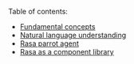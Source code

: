 Table of contents:
  * [Fundamental concepts](concepts.md)
  * [Natural language understanding](nlu.md)
  * [Rasa parrot agent](rasa-parrot.md)
  * [Rasa as a component library](rasa_component_library.md)